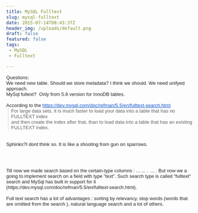 ```yaml
---
title: MySQL Fulltext
slug: mysql-fulltext
date: 2015-07-14T08:43:37Z
header_img: /uploads/default.png
draft: false
featured: false
tags:
 - MySQL
 - Fulltext

---
```

<div style="color: #222222; font-family: arial, sans-serif; font-size: small;"><span style="font-size: 12.8000001907349px;">Questions:&nbsp;</span></div>
<div style="color: #222222; font-family: arial, sans-serif; font-size: small;">
<div>We need new table. Should we store metadata? I think we should. We need unifyed approach.</div>
<div>MySql fultext?&nbsp; Only from 5.6 version for InnoDB tables.</div>
<div>&nbsp;</div>
<div>According to the&nbsp;<a style="color: #1155cc;" href="https://dev.mysql.com/doc/refman/5.5/en/fulltext-search.html" target="_blank">https://dev.mysql.com/doc/<wbr />refman/5.5/en/fulltext-search.<wbr />html</a>&nbsp;</div>
<blockquote class="gmail_quote" style="margin: 0px 0px 0px 0.8ex; border-left-width: 1px; border-left-color: #cccccc; border-left-style: solid; padding-left: 1ex;">For large data sets, it is much faster to load your data into a table that has no FULLTEXT index<br />and then create the index after that, than to load data into a table that has an existing FULLTEXT index.</blockquote>
<div>
<div style="font-size: small;">&nbsp;</div>
<div style="font-size: small;">&nbsp;</div>
<div style="font-size: small;">Sphinks?I dont think so. It is like a&nbsp;shooting from gun on sparrows.</div>
<p>&nbsp;</p>
</div>
</div>
<div style="color: #222222; font-family: arial, sans-serif; font-size: small;">&nbsp;</div>
<div style="color: #222222; font-family: arial, sans-serif; font-size: small;"><span style="font-size: 12.8000001907349px;">Till now we made search based on the certain-type columns : ... ... . &nbsp;... . But now we a going to implement search on a field with type "text". Such search type is called "fulltext" search and MySql has built in support for it (</span><span style="font-size: 12.8000001907349px;">https://dev.mysql.com/doc/refman/5.5/en/fulltext-search.html).&nbsp;</span></div>
<div style="color: #222222; font-family: arial, sans-serif; font-size: small;">&nbsp;</div>
<div style="color: #222222; font-family: arial, sans-serif; font-size: small;">Full text search has a lot of advantages : sorting by relevancy, stop words (words that are omitted from the search ), natural language search and a lot of others.&nbsp;</div>
<p>&nbsp;</p>